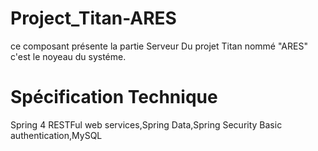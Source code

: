 # Project_Titan-ARES
ce composant présente la partie Serveur Du projet Titan nommé "ARES" c'est le noyeau du systéme.

# Spécification Technique

Spring 4
RESTFul web services,Spring Data,Spring Security Basic authentication,MySQL 
